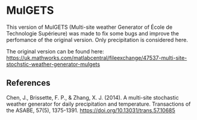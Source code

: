 # MulGETS

This version of MulGETS (Multi-site weather Generator of École de Technologie Supérieure) was made to fix some bugs and improve the perfomance of the original version. Only precipitation is considered here.

The original version can be found here: https://uk.mathworks.com/matlabcentral/fileexchange/47537-multi-site-stochstic-weather-generator-mulgets



## References
Chen, J., Brissette, F. P., & Zhang, X. J. (2014). A multi-site stochastic weather generator for daily precipitation and temperature. Transactions of the ASABE, 57(5), 1375-1391. https://doi.org/10.13031/trans.57.10685
